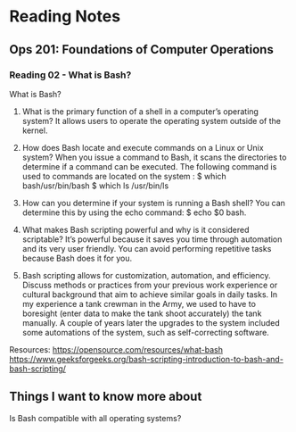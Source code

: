 # Reading Notes

## Ops 201: Foundations of Computer Operations

### Reading 02 - What is Bash?

What is Bash?

1.	What is the primary function of a shell in a computer’s operating system?
It allows users to operate the operating system outside of the kernel.

2.	How does Bash locate and execute commands on a Linux or Unix system?
When you issue a command to Bash, it scans the directories to determine if a command can be executed. The following command is used to commands are located on the system : $ which bash/usr/bin/bash $ which ls /usr/bin/ls

3.	How can you determine if your system is running a Bash shell?
You can determine this by using the echo command: $ echo $0 bash.

4.	What makes Bash scripting powerful and why is it considered scriptable?
It’s powerful because it saves you time through automation and its very user friendly. You can avoid performing repetitive tasks because Bash does it for you.

5.	Bash scripting allows for customization, automation, and efficiency. Discuss methods or practices from your previous work experience or cultural background that aim to achieve similar goals in daily tasks.
In my experience a tank crewman in the Army, we used to have to boresight (enter data to make the tank shoot accurately) the tank manually. A couple of years later the upgrades to the system included some automations of the system, such as self-correcting software. 

Resources: https://opensource.com/resources/what-bash
https://www.geeksforgeeks.org/bash-scripting-introduction-to-bash-and-bash-scripting/

## Things I want to know more about

Is Bash compatible with all operating systems?
